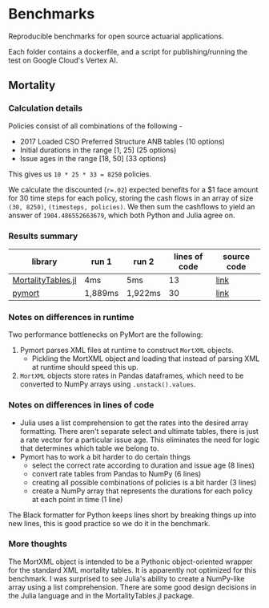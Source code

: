 # Benchmarks

Reproducible benchmarks for open source actuarial applications.

Each folder contains a dockerfile, and a script for publishing/running the test on Google Cloud's Vertex AI.

## Mortality

### Calculation details

Policies consist of all combinations of the following -

- 2017 Loaded CSO Preferred Structure ANB tables (10 options)
- Initial durations in the range [1, 25] (25 options)
- Issue ages in the range [18, 50] (33 options)

This gives us `10 * 25 * 33 = 8250` policies.

We calculate the discounted (`r=.02`) expected benefits for a $1 face amount for 30 time steps for each policy, storing the cash flows in an array of size `(30, 8250)`, `(timesteps, policies)`. We then sum the cashflows to yield an answer of `1904.486552663679`, which both Python and Julia agree on.

### Results summary

| library                                                                  | run 1   | run 2   | lines of code | source code                                                                          |
| ------------------------------------------------------------------------ | ------- | ------- | ------------- | ------------------------------------------------------------------------------------ |
| [MortalityTables.jl](https://github.com/JuliaActuary/MortalityTables.jl) | 4ms     | 5ms     | 13            | [link](https://github.com/actuarialopensource/benchmarks/tree/main/mortality/julia)  |
| [pymort](https://github.com/actuarialopensource/pymort)                  | 1,889ms | 1,922ms | 30            | [link](https://github.com/actuarialopensource/benchmarks/tree/main/mortality/python) |

### Notes on differences in runtime

Two performance bottlenecks on PyMort are the following:

1. Pymort parses XML files at runtime to construct `MortXML` objects.
   - Pickling the MortXML object and loading that instead of parsing XML at runtime should speed this up.
2. `MortXML` objects store rates in Pandas dataframes, which need to be converted to NumPy arrays using `.unstack().values`.

### Notes on differences in lines of code

- Julia uses a list comprehension to get the rates into the desired array formatting. There aren't separate select and ultimate tables, there is just a rate vector for a particular issue age. This eliminates the need for logic that determines which table we belong to.
- Pymort has to work a bit harder to do certain things
  - select the correct rate according to duration and issue age (8 lines)
  - convert rate tables from Pandas to NumPy (6 lines)
  - creating all possible combinations of policies is a bit harder (3 lines)
  - create a NumPy array that represents the durations for each policy at each point in time (1 line)

The Black formatter for Python keeps lines short by breaking things up into new lines, this is good practice so we do it in the benchmark.

### More thoughts

The MortXML object is intended to be a Pythonic object-oriented wrapper for the standard XML mortality tables. It is apparently not optimized for this benchmark. I was surprised to see Julia's ability to create a NumPy-like array using a list comprehension. There are some good design decisions in the Julia language and in the MortalityTables.jl package.
